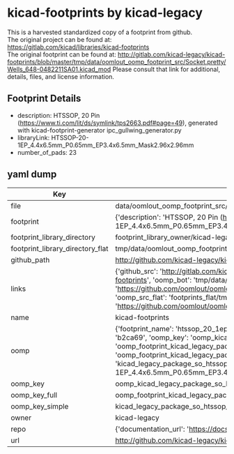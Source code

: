 # kicad-footprints by kicad-legacy  
This is a harvested standardized copy of a footprint from github.  
The original project can be found at:  
https://gitlab.com/kicad/libraries/kicad-footprints  
The original footprint can be found at:
http://gitlab.com/kicad-legacy/kicad-footprints/blob/master/tmp/data/oomlout_oomp_footprint_src/Socket.pretty/Wells_648-0482211SA01.kicad_mod
Please consult that link for additional, details, files, and license information.  
## Footprint Details
* description: HTSSOP, 20 Pin (https://www.ti.com/lit/ds/symlink/tps2663.pdf#page=49), generated with kicad-footprint-generator ipc_gullwing_generator.py  
* libraryLink: HTSSOP-20-1EP_4.4x6.5mm_P0.65mm_EP3.4x6.5mm_Mask2.96x2.96mm  
* number_of_pads: 23  
## yaml dump  
| Key | Value |  
| --- | --- |  
| file | data/oomlout_oomp_footprint_src/kicad-footprints/Package_SO.pretty/HTSSOP-20-1EP_4.4x6.5mm_P0.65mm_EP3.4x6.5mm_Mask2.96x2.96mm.kicad_mod |  
| footprint | {'description': 'HTSSOP, 20 Pin (https://www.ti.com/lit/ds/symlink/tps2663.pdf#page=49), generated with kicad-footprint-generator ipc_gullwing_generator.py', 'libraryLink': 'HTSSOP-20-1EP_4.4x6.5mm_P0.65mm_EP3.4x6.5mm_Mask2.96x2.96mm', 'number_of_pads': 23} |  
| footprint_library_directory | footprint_library_owner/kicad-legacy_kicad-footprints |  
| footprint_library_directory_flat | tmp/data/oomlout_oomp_footprint_src/footprints_flat/kicad_legacy_package_so_htssop_20_1ep_4_4x6_5mm_p0_65mm_ep3_4x6_5mm_mask2_96x2_96mm/working |  
| github_path | http://github.com/kicad-legacy/kicad-footprints/blob/master/tmp/data/oomlout_oomp_footprint_src/Package_SO.pretty/HTSSOP-20-1EP_4.4x6.5mm_P0.65mm_EP3.4x6.5mm_Mask2.96x2.96mm.kicad_mod |  
| links | {'github_src': 'http://gitlab.com/kicad-legacy/kicad-footprints/blob/master/tmp/data/oomlout_oomp_footprint_src/Socket.pretty/Wells_648-0482211SA01.kicad_mod', 'github_src_repo': 'https://gitlab.com/kicad/libraries/kicad-footprints', 'oomp_bot': 'tmp/data/oomlout_oomp_footprint_src/footprints/kicad_legacy_package_so_htssop_20_1ep_4_4x6_5mm_p0_65mm_ep3_4x6_5mm_mask2_96x2_96mm/working', 'oomp_bot_github': 'https://github.com/oomlout/oomlout_oomp_footprint_bot/tree/main/tmp/data/oomlout_oomp_footprint_src/footprints/kicad_legacy_package_so_htssop_20_1ep_4_4x6_5mm_p0_65mm_ep3_4x6_5mm_mask2_96x2_96mm/working', 'oomp_src_flat': 'footprints_flat/tmp/data/oomlout_oomp_footprint_src/footprints_flat/kicad_legacy_package_so_htssop_20_1ep_4_4x6_5mm_p0_65mm_ep3_4x6_5mm_mask2_96x2_96mm/working', 'oomp_src_flat_github': 'https://github.com/oomlout/oomlout_oomp_footprint_src/tree/main/tmp/data/oomlout_oomp_footprint_src/footprints_flat/kicad_legacy_package_so_htssop_20_1ep_4_4x6_5mm_p0_65mm_ep3_4x6_5mm_mask2_96x2_96mm/working'} |  
| name | kicad-footprints |  
| oomp | {'footprint_name': 'htssop_20_1ep_4_4x6_5mm_p0_65mm_ep3_4x6_5mm_mask2_96x2_96mm', 'library_name': 'package_so', 'md5': 'b2ca69e925f7db44a71660370cc3cdc1', 'md5_10': 'b2ca69e925', 'md5_5': 'b2ca6', 'md5_6': 'b2ca69', 'oomp_key': 'oomp_kicad_legacy_package_so_htssop_20_1ep_4_4x6_5mm_p0_65mm_ep3_4x6_5mm_mask2_96x2_96mm', 'oomp_key_extra': 'oomp_footprint_kicad_legacy_package_so_htssop_20_1ep_4_4x6_5mm_p0_65mm_ep3_4x6_5mm_mask2_96x2_96mm', 'oomp_key_full': 'oomp_footprint_kicad_legacy_package_so_htssop_20_1ep_4_4x6_5mm_p0_65mm_ep3_4x6_5mm_mask2_96x2_96mm_b2ca69', 'oomp_key_simple': 'kicad_legacy_package_so_htssop_20_1ep_4_4x6_5mm_p0_65mm_ep3_4x6_5mm_mask2_96x2_96mm', 'original_filename': 'data/oomlout_oomp_footprint_src/kicad-footprints/Package_SO.pretty/HTSSOP-20-1EP_4.4x6.5mm_P0.65mm_EP3.4x6.5mm_Mask2.96x2.96mm.kicad_mod', 'owner_name': 'kicad_legacy'} |  
| oomp_key | oomp_kicad_legacy_package_so_htssop_20_1ep_4_4x6_5mm_p0_65mm_ep3_4x6_5mm_mask2_96x2_96mm |  
| oomp_key_full | oomp_footprint_kicad_legacy_package_so_htssop_20_1ep_4_4x6_5mm_p0_65mm_ep3_4x6_5mm_mask2_96x2_96mm |  
| oomp_key_simple | kicad_legacy_package_so_htssop_20_1ep_4_4x6_5mm_p0_65mm_ep3_4x6_5mm_mask2_96x2_96mm |  
| owner | kicad-legacy |  
| repo | {'documentation_url': 'https://docs.github.com/rest/repos/repos#get-a-repository', 'message': 'Not Found'} |  
| url | http://github.com/kicad-legacy/kicad-footprints |  

